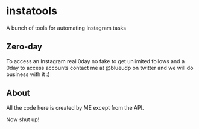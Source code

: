 # instatools
A bunch of tools for automating Instagram tasks

## Zero-day

To access an Instagram real 0day no fake to get unlimited follows and a 0day to access accounts contact me at @blueudp on twitter and we will do business with it :)

## About

All the code here is created by ME except from the API.

Now shut up!
